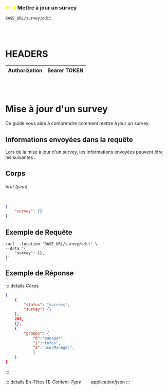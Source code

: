 ### <span style="color:yellow">PUT</span> Mettre à jour un survey

````
BASE_URL/survey/edit
````

<br/> <br/> 

# HEADERS

| Authorization | Bearer TOKEN |
| ------------- | -----------  |

<br/> <br/>

# Mise à jour d'un survey
Ce guide vous aide à comprendre comment mettre à jour un survey.


## Informations envoyées dans la requête

Lors de la mise à jour d'un survey, les informations envoyées peuvent être les suivantes :


## Corps

###### brut (json)


```json

{
    "survey": {}
}
```

## Exemple de Requête

```curl
curl --location 'BASE_URL/survey/edit' \
--data '{
    "survey": {},
}'

```


## Exemple de Réponse

::: details Corps  

```json
{
    {
        "status": "success",
        "survey": {}
    },
    200,
    {},
    {
        "groups": {
            "0":"manager", 
            "1":"infos",
            "2":"userManager",
            }
    }
}
```
:::


::: details En-Têtes (1)
 *Content-Type*    &nbsp;&nbsp;&nbsp;&nbsp;&nbsp;&nbsp;     application/json
:::
